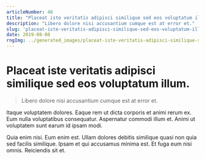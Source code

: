 ```yaml
---
articleNumber: 48
title: "Placeat iste veritatis adipisci similique sed eos voluptatum illum."
description: "Libero dolore nisi accusantium cumque est at error et."
slug: 'placeat-iste-veritatis-adipisci-similique-sed-eos-voluptatum-illum.'
date: 2019-08-08
rngImg: ../generated_images/placeat-iste-veritatis-adipisci-similique-sed-eos-voluptatum-illum..jpg
---
```


# Placeat iste veritatis adipisci similique sed eos voluptatum illum.

> Libero dolore nisi accusantium cumque est at error et.

Itaque voluptatem dolores. Eaque rem ut dicta corporis et animi rerum ex. Eum nulla voluptatibus consequatur. Aspernatur commodi illum et. Animi ut voluptatem sunt earum id ipsam modi.
 Quia enim nisi. Eum enim est. Ullam dolores debitis similique quasi non quia sed facilis similique. Ipsam et qui accusamus minima est. Et fuga eum nisi omnis. Reiciendis sit et.
